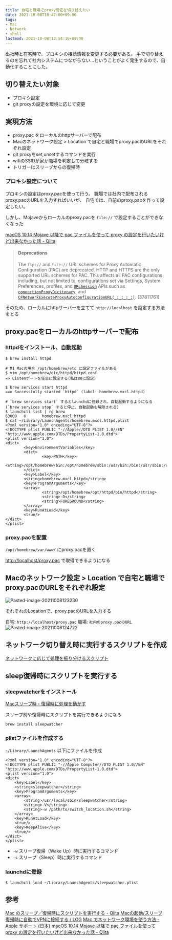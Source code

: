 ```yaml
---
title: 自宅と職場でproxy設定を切り替えたい
date: 2021-10-08T10:47:00+09:00
tags:
- Mac
- Network
- shell
lastmod: 2021-10-08T12:54:16+09:00
---
```


出社時と在宅時で、プロキシの接続情報を変更する必要がある。
手で切り替えるのを忘れて社内システムにつながらない…ということがよく発生するので、自動化することにした。

## 切り替えたい対象

* プロキシ設定
* git proxyの設定を環境に応じて変更

## 実現方法

* proxy.pac をローカルのhttpサーバーで配布
* Macのネットワーク設定 > Location で自宅と職場でproxy.pacのURLをそれぞれ設定
* git proxyをset,unsetするコマンドを実行
* wifiのSSIDが家か職場を判定して分岐する
* トリガーはスリープからの復帰時

### プロキシ設定について

プロキシの設定はproxy.pacを使って行う。
職場では社内で配布されるproxy.pacのURLを入力すればいいが、
自宅では、自前のproxy.pacを作って設定したい。

しかし、Mojaveからローカルのproxy.pacを `file://` で設定することができなくなった

[macOS 10.14 Mojave 以降で pac ファイルを使って proxy の設定を行いたいけど出来なかった話 - Qiita](https://qiita.com/orange634nty/items/9ef5cadd039592e8344a)

 > 
 > #### Deprecations
 > 
 > The `ftp://` and `file://` URL schemes for Proxy Automatic Configuration (PAC) are deprecated. HTTP and HTTPS are the only supported URL schemes for PAC. This affects all PAC configurations including, but not limited to, configurations set via Settings, System Preferences, profiles, and [`URLSession`](https://developer.apple.com/documentation/foundation/urlsession) APIs such as [`connectionProxyDictionary`](https://developer.apple.com/documentation/foundation/urlsessionconfiguration/1411499-connectionproxydictionary), and [`CFNetworkExecuteProxyAutoConfigurationURL(_:_:_:_:)`](https://developer.apple.com/documentation/cfnetwork/1426392-cfnetworkexecuteproxyautoconfigu). (37811761)

そのため、ローカルにhttpサーバーを立てて `http://localhost` を設定する方法をとる

## proxy.pacをローカルのhttpサーバーで配布

### httpdをインストール、自動起動

````shell
$ brew install httpd

# M1 Macの場合 /opt/homebrew/etc に設定ファイルがある
$ vim /opt/homebrew/etc/httpd/httpd.conf
=> Listenポートを任意に設定する(私は80に設定)

$ brew services start httpd
==> Successfully started `httpd` (label: homebrew.mxcl.httpd)

# `brew services start` するとlaunchdに登録され、自動起動するようになる (`brew services stop` すると停止、自動起動も解除される)
$ launchctl list | rg brew
63000   0       homebrew.mxcl.httpd
$ cat ~/Library/LaunchAgents/homebrew.mxcl.httpd.plist
<?xml version="1.0" encoding="UTF-8"?>
<!DOCTYPE plist PUBLIC "-//Apple//DTD PLIST 1.0//EN" "http://www.apple.com/DTDs/PropertyList-1.0.dtd">
<plist version="1.0">
<dict>
        <key>EnvironmentVariables</key>
        <dict>
                <key>PATH</key>
                <string>/opt/homebrew/bin:/opt/homebrew/sbin:/usr/bin:/bin:/usr/sbin:/sbin</string>
        </dict>
        <key>Label</key>
        <string>homebrew.mxcl.httpd</string>
        <key>ProgramArguments</key>
        <array>
                <string>/opt/homebrew/opt/httpd/bin/httpd</string>
                <string>-D</string>
                <string>FOREGROUND</string>
        </array>
        <key>RunAtLoad</key>
        <true/>
</dict>
</plist>
````

### proxy.pacを配置

`/opt/homebrew/var/www/` にproxy.pacを置く

<http://localhost/proxy.pac> で取得できるようになる

## Macのネットワーク設定 > Location で自宅と職場でproxy.pacのURLをそれぞれ設定

![Pasted-image-20211008123230](blog/Pasted-image-20211008123230.png)

それぞれのLocationで、proxy.pacのURLを入力する

自宅: `http://localhost/proxy.pac`
職場: `社内のproxy.pacのURL`
![Pasted-image-20211008124722](blog/Pasted-image-20211008124722.png)

## ネットワーク切り替え時に実行するスクリプトを作成

[ネットワークに応じて処理を振り分けるスクリプト](blog/ネットワークに応じて処理を振り分けるスクリプト.md)

## sleep復帰時にスクリプトを実行する

### sleepwatcherをインストール

[Macスリープ時・復帰時に処理を動かす](blog/Macスリープ時・復帰時に処理を動かす.md)

スリープ前や復帰時にスクリプトを実行できるようになる

````shell
brew install sleepwatcher
````

### plistファイルを作成する

`~/Library/LaunchAgents` 以下にファイルを作成

````xml:~/Library/LaunchAgents/sleepwatcher.plist
<?xml version="1.0" encoding="UTF-8"?>
<!DOCTYPE plist PUBLIC "-//Apple Computer//DTD PLIST 1.0//EN" "http://www.apple.com/DTDs/PropertyList-1.0.dtd">
<plist version="1.0">
<dict>
    <key>Label</key>
    <string>sleepwatcher</string>
    <key>ProgramArguments</key>
    <array>
        <string>/usr/local/sbin/sleepwatcher</string>
        <string>-V</string>
        <string>-w /path/to/switch_location.sh</string>
    </array>
    <key>RunAtLoad</key>
    <true/>
    <key>KeepAlive</key>
    <true/>
</dict>
</plist>
````

* `-w` スリープ復帰（Wake Up）時に実行するコマンド
* `-s` スリープ（Sleep）時に実行するコマンド

### launchdに登録

````shell
$ launchctl load ~/Library/LaunchAgents/sleepwatcher.plist
````

## 参考

[Mac のスリープ／復帰時にスクリプトを実行する - Qiita](https://qiita.com/fiftystorm36/items/5fe936a92445cbf4ad9a)
[Macの起動/スリープ復帰時に自動でVPNに接続する / LOG](https://log.brdr.jp/post/887)
[Mac でネットワーク環境を使う方法 - Apple サポート (日本)](https://support.apple.com/ja-jp/HT202480)
[macOS 10.14 Mojave 以降で pac ファイルを使って proxy の設定を行いたいけど出来なかった話 - Qiita](https://qiita.com/orange634nty/items/9ef5cadd039592e8344a)
